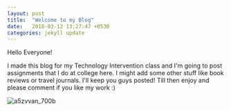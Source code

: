 ```yaml
---
layout: post
title:  "Welcome to my Blog"
date:   2018-03-12 13:27:47 +0530
categories: jekyll update
---
```

Hello Everyone!

I made this blog for my Technology Intervention class and I'm going to post assignments that I do at college here. I might add some other stuff like book reviews or travel journals. I'll keep you guys posted!
Till then enjoy and please comment if you like my work :)

![a5zvvan_700b](https://user-images.githubusercontent.com/36835039/37865242-c3c067a6-2f9f-11e8-950e-5633d4789b52.jpg)
